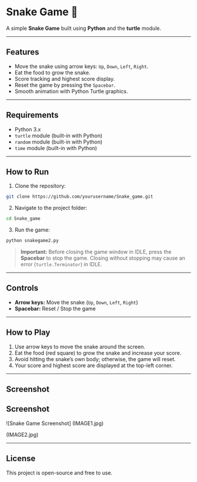 # Snake Game 🐍

A simple **Snake Game** built using **Python** and the **turtle** module.

---

## Features

* Move the snake using arrow keys: `Up`, `Down`, `Left`, `Right`.
* Eat the food to grow the snake.
* Score tracking and highest score display.
* Reset the game by pressing the `Spacebar`.
* Smooth animation with Python Turtle graphics.

---

## Requirements

* Python 3.x
* `turtle` module (built-in with Python)
* `random` module (built-in with Python)
* `time` module (built-in with Python)

---

## How to Run

1. Clone the repository:

```bash
git clone https://github.com/yourusername/Snake_game.git
```

2. Navigate to the project folder:

```bash
cd Snake_game
```

3. Run the game:

```bash
python snakegame2.py
```

> **Important:** Before closing the game window in IDLE, press the **Spacebar** to stop the game. Closing without stopping may cause an error (`turtle.Terminator`) in IDLE.

---

## Controls

* **Arrow keys:** Move the snake (`Up`, `Down`, `Left`, `Right`)
* **Spacebar:** Reset / Stop the game

---

## How to Play

1. Use arrow keys to move the snake around the screen.
2. Eat the food (red square) to grow the snake and increase your score.
3. Avoid hitting the snake’s own body; otherwise, the game will reset.
4. Your score and highest score are displayed at the top-left corner.

---

## Screenshot

## Screenshot

![Snake Game Screenshot]
(IMAGE1.jpg)

(IMAGE2.jpg)


---

## License

This project is open-source and free to use.
